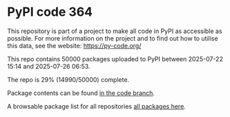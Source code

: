 # PyPI code 364

This repository is part of a project to make all code in PyPI as accessible as possible. For more information 
on the project and to find out how to utilise this data, see the website: https://py-code.org/

This repo contains 50000 packages uploaded to PyPI between 
2025-07-22 15:14 and 2025-07-26 06:53.

The repo is 29% (14990/50000) complete.

Package contents can be found [in the code branch](https://github.com/pypi-data/pypi-mirror-364/tree/code/packages).

A browsable package list for all repositories [all packages here](https://py-code.org/repositories/pypi-mirror-364).



